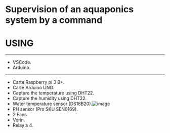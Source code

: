 # Supervision of an aquaponics system by a command
# USING 
**************
- VSCode.
- Arduino.
**************
- Carte Raspberry pi 3 B+.
- Carte Arduino UNO.
- Capture the temperature using DHT22.
- Capture the humidity using DHT22.
- Water temperature sensor (DS18B20).![image](https://user-images.githubusercontent.com/60444937/124829388-7825b380-df70-11eb-8ddd-3eb5a3e93f22.png)
- PH sensor (Pro SKU SEN0169).
-  2 Fans.
-  Verin.
-  Relay a 4.
